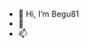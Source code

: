- 👋 Hi, I’m Begu81
- 🌱 
- 📫 

<!---
Begu81/Begu81 is a ✨ special ✨ repository because its `README.md` (this file) appears on your GitHub profile.
You can click the Preview link to take a look at your changes.
--->
